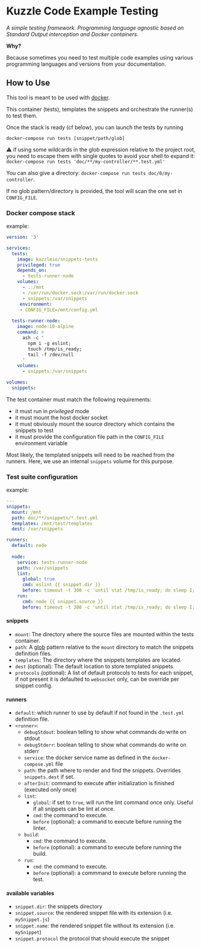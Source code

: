 # Kuzzle Code Example Testing

_A simple testing framework. Programming language agnostic based on Standard Output interception and Docker containers._

**Why?**

Because sometimes you need to test multiple code examples using various programming languages and versions from your documentation.

## How to Use

This tool is meant to be used with [docker](https://www.docker.com).

This container (tests), templates the snippets and orchestrate the runner(s) to test them.

Once the stack is ready (cf below), you can launch the tests by running

```shell
docker-compose run tests [snippet/path/glob]
```

:warning: if using some wildcards in the glob expression relative to the project root, you need to escape them with single quotes to avoid your shell to expand it:
`docker-compose run tests 'doc/**/my-controller/**.test.yml'`

You can also give a directory: `docker-compose run tests doc/0/my-controller`.

If no glob pattern/directory is provided, the tool will scan the one set in `CONFIG_FILE`.

### Docker compose stack

example:

```yaml
version: '3'

services:
  tests:
    image: kuzzleio/snippets-tests
    privileged: true
    depends_on:
      - tests-runner-node
    volumes:
      - .:/mnt
      - /var/run/docker.sock:/var/run/docker.sock
      - snippets:/var/snippets
     environment:
     - CONFIG_FILE=/mnt/config.yml
   
  tests-runner-node:
    image: node:10-alpine
    command: >
      ash -c '
        npm i -g eslint;
        touch /tmp/is_ready;
        tail -f /dev/null
      '
    volumes:
      - snippets:/var/snippets

volumes:
  snippets:
```

The test container must match the following requirements:

- it must run in _privileged_ mode
- it must mount the host docker socket 
- it must obviously mount the source directory which contains the snippets to test
- it must provide the configuration file path in the `CONFIG_FILE` environment variable

Most likely, the templated snippets will need to be reached from the runners. Here, we use an internal `snippets` 
volume for this purpose.


### Test suite configuration

example:

```yaml
---
snippets:
  mount: /mnt
  path: doc/**/snippets/*.test.yml
  templates: /mnt/test/templates
  dest: /var/snippets

runners:
  default: node
  
  node:
    service: tests-runner-node
    path: /var/snippets
    lint:
      global: true
      cmd: eslint {{ snippet.dir }}
      before: timeout -t 300 -c 'until stat /tmp/is_ready; do sleep 1; done'
    run:
      cmd: node {{ snippet.source }}
      before: timeout -t 300 -c 'until stat /tmp/is_ready; do sleep 1; done'
```

#### snippets

- `mount`: The directory where the source files are mounted within the tests container.
- `path`: A [glob](https://www.npmjs.com/package/glob) pattern relative to the `mount` directory to match the snippets definition files.
- `templates`: The directory where the snippets templates are located.
- `dest` (optional): The default location to store templated snippets.
- `protocols` (optional): A list of default protocols to tests for each snippet, if not present it is defaulted to `websocket` only, can be override per snippet config.

#### runners

- `default`: which runner to use by default if not found in the `.test.yml` definition file.
- `<runner>`:
  - `debugStdout`: boolean telling to show what commands do write on stdout
  - `debugStderr`: boolean telling to show what commands do write on stderr
  - `service`: the docker service name as defined in the `docker-compose.yml` file
  - `path`: the path where to render and find the snippets. Overrides `snippets.dest` if set.
  - `afterInit`: command to execute after initialization is finished (executed only once)
  - `lint`:
    - `global`: if set to `true`, will run the lint command once only. Useful if all snippets can be lint at once.
    - `cmd`: the command to execute.
    - `before` (optional): a command to execute before running the linter.
  - `build`:
    - `cmd`: the command to execute.
    - `before` (optional): a command to execute before running the build.
  - `run`:
    - `cmd`: the command to execute.
    - `before` (optional): a commmand to execute before running the test.
    
#### available variables

- `snippet.dir`: the snippets directory
- `snippet.source`: the rendered snippet file with its extension (i.e. `mySnippet.js`)
- `snippet.name`: the rendered snippet file without its extension (i.e. `mySnippet`)
- `snippet.protocol` the protocol that should execute the snippet

